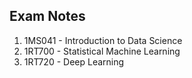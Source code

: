 ## Exam Notes
1. 1MS041 - Introduction to Data Science
2. 1RT700 - Statistical Machine Learning
3. 1RT720 - Deep Learning
